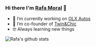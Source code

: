 ### Hi there I'm [Rafa Moral](https://rmoral.com) 👋

- 🔭 I’m currently working on [OLX Autos]([https://www.adevinta.com/es/spain/](https://www.olxgroup.com/brands/olx-autos))
- 🌱 I’m co-founder of [Twin&Chic](https://twinandchic.com/es/)
- 🤓 Always learning new things

![Rafa's github stats](https://github-readme-stats.vercel.app/api?username=rmoralp&show_icons=true)
